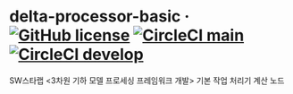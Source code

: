 # delta-processor-basic &middot; [![GitHub license](https://img.shields.io/github/license/kaist-gclab/delta-processor-basic)](https://github.com/kaist-gclab/delta-processor-basic/blob/main/LICENSE) [![CircleCI main](https://img.shields.io/circleci/build/gh/kaist-gclab/delta-processor-basic/main?label=main)](https://circleci.com/gh/kaist-gclab/delta-processor-basic/tree/main) [![CircleCI develop](https://img.shields.io/circleci/build/gh/kaist-gclab/delta-processor-basic/develop?label=develop)](https://circleci.com/gh/kaist-gclab/delta-processor-basic/tree/develop)

SW스타랩 <3차원 기하 모델 프로세싱 프레임워크 개발> 기본 작업 처리기 계산 노드
